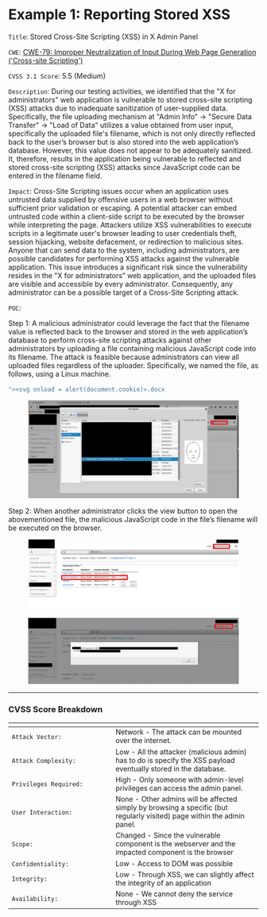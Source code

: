 # Example 1: Reporting Stored XSS

`Title`: Stored Cross-Site Scripting (XSS) in X Admin Panel

`CWE`: [CWE-79: Improper Neutralization of Input During Web Page Generation ('Cross-site Scripting')](https://cwe.mitre.org/data/definitions/79.html)

`CVSS 3.1 Score`: 5.5 (Medium)

`Description`: During our testing activities, we identified that the "X for administrators" web application is vulnerable to stored cross-site scripting (XSS) attacks due to inadequate sanitization of user-supplied data. Specifically, the file uploading mechanism at "Admin Info" -> "Secure Data Transfer" -> "Load of Data" utilizes a value obtained from user input, specifically the uploaded file's filename, which is not only directly reflected back to the user’s browser but is also stored into the web application’s database. However, this value does not appear to be adequately sanitized. It, therefore, results in the application being vulnerable to reflected and stored cross-site scripting (XSS) attacks since JavaScript code can be entered in the filename field.

`Impact`: Cross-Site Scripting issues occur when an application uses untrusted data supplied by offensive users in a web browser without sufficient prior validation or escaping. A potential attacker can embed untrusted code within a client-side script to be executed by the browser while interpreting the page. Attackers utilize XSS vulnerabilities to execute scripts in a legitimate user's browser leading to user credentials theft, session hijacking, website defacement, or redirection to malicious sites. Anyone that can send data to the system, including administrators, are possible candidates for performing XSS attacks against the vulnerable application. This issue introduces a significant risk since the vulnerability resides in the "X for administrators” web application, and the uploaded files are visible and accessible by every administrator. Consequently, any administrator can be a possible target of a Cross-Site Scripting attack.

`POC`:

Step 1: A malicious administrator could leverage the fact that the filename value is reflected back to the browser and stored in the web application’s database to perform cross-site scripting attacks against other administrators by uploading a file containing malicious JavaScript code into its filename. The attack is feasible because administrators can view all uploaded files regardless of the uploader. Specifically, we named the file, as follows, using a Linux machine.

```javascript
"><svg onload = alert(document.cookie)>.docx
```

<figure><img src="../../../.gitbook/assets/image.png" alt=""><figcaption></figcaption></figure>

Step 2: When another administrator clicks the view button to open the abovementioned file, the malicious JavaScript code in the file’s filename will be executed on the browser.

<figure><img src="../../../.gitbook/assets/image (1).png" alt=""><figcaption></figcaption></figure>

<figure><img src="../../../.gitbook/assets/image (2).png" alt=""><figcaption></figcaption></figure>

***

### CVSS Score Breakdown

<table><thead><tr><th width="194.90911865234375"></th><th></th></tr></thead><tbody><tr><td><code>Attack Vector:</code></td><td>Network - The attack can be mounted over the internet.</td></tr><tr><td><code>Attack Complexity:</code></td><td>Low - All the attacker (malicious admin) has to do is specify the XSS payload eventually stored in the database.</td></tr><tr><td><code>Privileges Required:</code></td><td>High - Only someone with admin-level privileges can access the admin panel.</td></tr><tr><td><code>User Interaction:</code></td><td>None - Other admins will be affected simply by browsing a specific (but regularly visited) page within the admin panel.</td></tr><tr><td><code>Scope:</code></td><td>Changed - Since the vulnerable component is the webserver and the impacted component is the browser</td></tr><tr><td><code>Confidentiality:</code></td><td>Low - Access to DOM was possible</td></tr><tr><td><code>Integrity:</code></td><td>Low - Through XSS, we can slightly affect the integrity of an application</td></tr><tr><td><code>Availability:</code></td><td>None - We cannot deny the service through XSS</td></tr></tbody></table>

